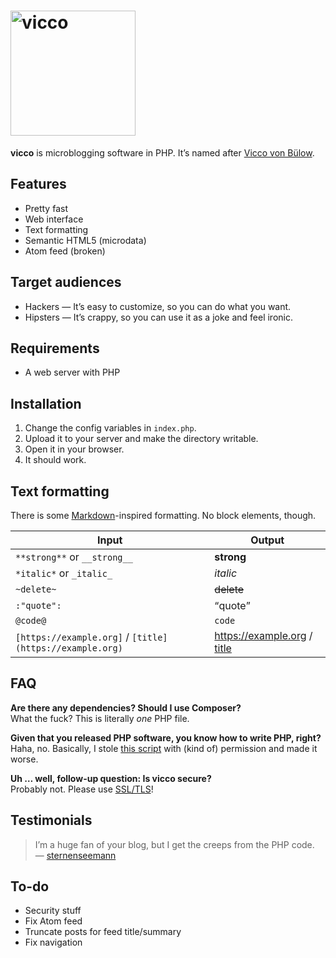 # <img src="https://user-images.githubusercontent.com/173749/87044804-5972cc80-c1f7-11ea-90b5-2022ed072ca6.png" width="200px" alt="vicco">

__vicco__ is microblogging software in PHP. It’s named after [Vicco von Bülow](https://en.wikipedia.org/wiki/Vicco_von_B%C3%BClow).

## Features
* Pretty fast
* Web interface
* Text formatting
* Semantic HTML5 (microdata)
* Atom feed (broken)

## Target audiences
* Hackers — It’s easy to customize, so you can do what you want.
* Hipsters — It’s crappy, so you can use it as a joke and feel ironic.

## Requirements
* A web server with PHP

## Installation
1. Change the config variables in `index.php`.
2. Upload it to your server and make the directory writable.
3. Open it in your browser.
4. It should work.

## Text formatting
There is some [Markdown](https://daringfireball.net/projects/markdown/)-inspired formatting. No block elements, though.

| Input                                                    | Output                                             |
| ---                                                      | ---                                                |
| `**strong**` or `__strong__`                             | __strong__                                         |
| `*italic*` or `_italic_`                                 | _italic_                                           |
| `~delete~`                                               | ~~delete~~                                         |
| `:"quote":`                                              | <q>quote</q>                                       |
| `@code@`                                                 | `code`                                             |
| `[https://example.org]` / `[title](https://example.org)` | https://example.org / [title](https://example.org) |

## FAQ

**Are there any dependencies? Should I use Composer?**  
What the fuck? This is literally _one_ PHP file.

**Given that you released PHP software, you know how to write PHP, right?**  
Haha, no. Basically, I stole [this script](https://github.com/lawl/b.php) with (kind of) permission and made it worse.

**Uh … well, follow-up question: Is vicco secure?**  
Probably not. Please use [SSL/TLS](https://en.wikipedia.org/wiki/Transport_Layer_Security)!

## Testimonials
> I’m a huge fan of your blog, but I get the creeps from the PHP code.  
— [sternenseemann](https://github.com/sternenseemann)

## To-do
* Security stuff
* Fix Atom feed
* Truncate posts for feed title/summary
* Fix navigation
